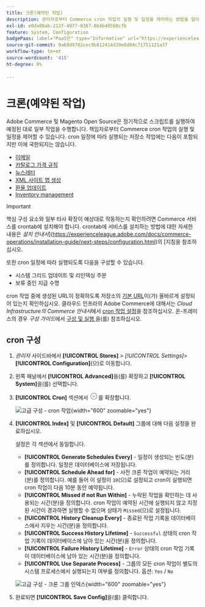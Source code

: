 ```yaml
---
title: 크론(예약된 작업)
description: 관리자로부터 Commerce cron 작업의 실행 및 일정을 제어하는 방법을 알아봅니다.
exl-id: e0da08ab-212f-4977-9387-0b4b40560cfb
feature: System, Configuration
badgePaas: label="PaaS만" type="Informative" url="https://experienceleague.adobe.com/en/docs/commerce/user-guides/product-solutions" tooltip="Adobe Commerce 온 클라우드 프로젝트(Adobe 관리 PaaS 인프라) 및 온프레미스 프로젝트에만 적용됩니다."
source-git-commit: 9a68d9702cec9b812414d39e8d04c71751121a37
workflow-type: tm+mt
source-wordcount: '415'
ht-degree: 0%

---
```


# 크론(예약된 작업)

Adobe Commerce 및 Magento Open Source은 정기적으로 스크립트를 실행하여 예정된 대로 일부 작업을 수행합니다. 책임자로부터 Commerce cron 작업의 실행 및 일정을 제어할 수 있습니다. cron 일정에 따라 실행되는 저장소 작업에는 다음이 포함되지만 이에 국한되지는 않습니다.

- [이메일](email-communications.md)
- [카탈로그 가격 규칙](../merchandising-promotions/price-rules-catalog.md)
- [뉴스레터](../merchandising-promotions/newsletters.md)
- [XML 사이트 맵 생성](../merchandising-promotions/sitemap-xml.md)
- [환율 업데이트](../stores-purchase/currency-update.md)
- [Inventory management](../inventory-management/introduction.md)

>[!IMPORTANT]
>
>핵심 구성 요소와 일부 타사 확장이 예상대로 작동하는지 확인하려면 Commerce 서비스를 crontab에 설치해야 합니다. crontab에 서비스를 설치하는 방법에 대한 자세한 내용은 _설치 안내서_](https://experienceleague.adobe.com/docs/commerce-operations/installation-guide/next-steps/configuration.html)의 [지침을 참조하십시오.

또한 cron 일정에 따라 실행되도록 다음을 구성할 수 있습니다.

- 시스템 그리드 업데이트 및 리인덱싱 주문
- 보류 중인 지급 수명

cron 작업 중에 생성된 URL이 정확하도록 저장소의 [기본 URL](../stores-purchase/store-urls.md)이(가) 올바르게 설정되어 있는지 확인하십시오. 클라우드 인프라의 Adobe Commerce에 대해서는 _Cloud Infrastructure의 Commerce 안내서_&#x200B;에서 [cron 작업 설정](https://experienceleague.adobe.com/docs/commerce-cloud-service/user-guide/configure/app/properties/crons-property.html)을 참조하십시오. 온-프레미스의 경우 _구성 가이드_&#x200B;에서 [구성 및 실행 ](https://experienceleague.adobe.com/docs/commerce-operations/configuration-guide/cli/configure-cron-jobs.html)을(를) 참조하십시오.

## cron 구성

1. _관리자_ 사이드바에서 **[!UICONTROL Stores]** > _[!UICONTROL Settings]_>**[!UICONTROL Configuration]**(으)로 이동합니다.

1. 왼쪽 패널에서 **[!UICONTROL Advanced]**&#x200B;을(를) 확장하고 **[!UICONTROL System]**&#x200B;을(를) 선택합니다.

1. **[!UICONTROL Cron]** 섹션에서 ![확장 선택기](../assets/icon-display-expand.png)를 확장합니다.

   ![고급 구성 - cron 작업](../configuration-reference/advanced/assets/system-cron.png){width="600" zoomable="yes"}

1. **[!UICONTROL Index]** 및 **[!UICONTROL Default]** 그룹에 대해 다음 설정을 완료하십시오.

   설정은 각 섹션에서 동일합니다.

   - **[!UICONTROL Generate Schedules Every]** - 일정이 생성되는 빈도(분)를 정의합니다. 일정은 데이터베이스에 저장됩니다.
   - **[!UICONTROL Schedule Ahead for]** - 사전 크론 작업이 예약되는 거리(분)를 정의합니다. 예를 들어 이 설정이 `10`(으)로 설정되고 cron이 실행되면 cron 작업이 다음 10분 동안 예약됩니다.
   - **[!UICONTROL Missed if not Run Within]** - 누락된 작업을 확인하는 데 사용되는 시간(분)을 정의합니다. cron 작업이 예약된 시간에 실행되지 않고 지정된 시간이 경과하면 실행할 수 없으며 상태가 `Missed`(으)로 설정됩니다.
   - **[!UICONTROL History Cleanup Every]** - 종료된 작업 기록을 데이터베이스에서 지우는 시간(분)을 정의합니다.
   - **[!UICONTROL Success History Lifetime]** - `Successful` 상태의 cron 작업 기록이 데이터베이스에 남아 있는 시간(분)을 정의합니다.
   - **[!UICONTROL Failure History Lifetime]** - `Error` 상태의 cron 작업 기록이 데이터베이스에 남아 있는 시간(분)을 정의합니다.
   - **[!UICONTROL Use Separate Process]** - 그룹의 모든 cron 작업이 별도의 시스템 프로세스에서 실행되는지 여부를 정의합니다. 옵션: `Yes` / `No`

   ![고급 구성 - 크론 그룹 인덱스](../configuration-reference/advanced/assets/system-cron-group-index.png){width="600" zoomable="yes"}

1. 완료되면 **[!UICONTROL Save Config]**&#x200B;을(를) 클릭합니다.
